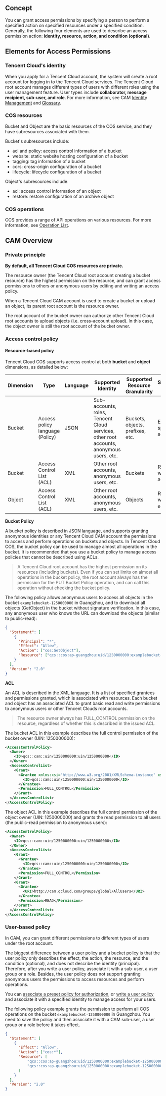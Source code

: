 ## Concept
You can grant access permissions by specifying a person to perform a specified action on specified resources under a specified condition. Generally, the following four elements are used to describe an access permission action: **identity, resource, action, and condition (optional)**.

## Elements for Access Permissions

### Tencent Cloud's identity

When you apply for a Tencent Cloud account, the system will create a root account for logging in to the Tencent Cloud services. The Tencent Cloud root account manages different types of users with different roles using the user management feature. User types include **collaborator, message recipient, sub-user, and role**. For more information, see CAM [Identity Management](https://intl.cloud.tencent.com/document/product/598/13665) and [Glossary](https://intl.cloud.tencent.com/document/product/598/18564).

### COS resources

 Bucket and Object are the basic resources of the COS service, and they have subresources associated with them.

Bucket's subresources include:

- acl and policy: access control information of a bucket
- website: static website hosting configuration of a bucket
- tagging: tag information of a bucket
- cors: cross-origin configuration of a bucket
- lifecycle: lifecycle configuration of a bucket

Object's subresources include:

- acl: access control information of an object
- restore: restore configuration of an archive object

### COS operations

COS provides a range of API operations on various resources. For more information, see [Operation List](https://intl.cloud.tencent.com/document/product/436/10111).

## CAM Overview

### Private principle

**By default, all Tencent Cloud COS resources are private.**

The resource owner (the Tencent Cloud root account creating a bucket resource) has the highest permission on the resource, and can grant access permissions to others or anonymous users by editing and writing an access policy.

When a Tencent Cloud CAM account is used to create a bucket or upload an object, its parent root account is the resource owner.

The root account of the bucket owner can authorize other Tencent Cloud root accounts to upload objects (i.e. cross-account upload). In this case, the object owner is still the root account of the bucket owner.

### Access control policy

#### Resource-based policy

Tencent Cloud COS supports access control at both **bucket** and **object** dimensions, as detailed below:

| Dimension | Type | Language | Supported Identity | Supported Resource Granularity | Supported Action | Supported Effect |
| ------ | ---------------------- | -------- | ------------------------------------------------ | -------------------- | ------------------ | ------------- |
| Bucket | Access policy language (Policy) | JSON | Sub-accounts, roles, Tencent Cloud services, other root accounts, anonymous users, etc. | Buckets, objects, prefixes, etc. | Each specific action | Allow/Deny |
| Bucket | Access Control List (ACL) | XML | Other root accounts, anonymous users, etc. | Buckets | Read and write actions | Allow |
| Object | Access Control List (ACL) | XML | Other root accounts, anonymous users, etc. | Objects | Read and write actions | Allow |

**Bucket Policy**

A bucket policy is described in JSON language, and supports granting anonymous identities or any Tencent Cloud CAM account the permissions to access and perform operations on buckets and objects. In Tencent Cloud COS, the bucket policy can be used to manage almost all operations in the bucket. It is recommended that you use a bucket policy to manage access policies that cannot be described using ACLs.

>A Tencent Cloud root account has the highest permission on its resources (including buckets). Even if you can set limits on almost all operations in the bucket policy, the root account always has the permission for the PUT Bucket Policy operation, and can call this operation without checking the bucket policy.

The following policy allows anonymous users to access all objects in the bucket `examplebucket-1250000000` in Guangzhou, and to download all objects (GetObject) in the bucket without signature verification. In this case, any anonymous user who knows the URL can download the objects (similar to public-read):

```json
{
  "Statement": [
    {
      "Principal": "*",
      "Effect": "Allow",
      "Action": ["cos:GetObject"],
      "Resource": ["qcs::cos:ap-guangzhou:uid/1250000000:examplebucket-1250000000/*"]
    }
  ],
  "Version": "2.0"
}
```

**ACL**

An ACL is described in the XML language. It is a list of specified grantees and permissions granted, which is associated with resources. Each bucket and object has an associated ACL to grant basic read and write permissions to anonymous users or other Tencent Clouds root accounts.

>The resource owner always has FULL_CONTROL permission on the resource, regardless of whether this is described in the issued ACL.

The bucket ACL in this example describes the full control permission of the bucket owner (UIN: 1250000000):

```xml
<AccessControlPolicy>
  <Owner>
    <ID>qcs::cam::uin/1250000000:uin/1250000000</ID>
  </Owner>
  <AccessControlList>
    <Grant>
      <Grantee xmlns:xsi="http://www.w3.org/2001/XMLSchema-instance" xsi:type="RootAccount">
        <ID>qcs::cam::uin/1250000000:uin/1250000000</ID>
      </Grantee>
      <Permission>FULL_CONTROL</Permission>
    </Grant>
  </AccessControlList>
</AccessControlPolicy>
```

The object ACL in this example describes the full control permission of the object owner (UIN: 1250000000) and grants the read permission to all users (the public-read permission to anonymous users):

```xml
<AccessControlPolicy>
  <Owner>
    <ID>qcs::cam::uin/1250000000:uin/1250000000</ID>
  </Owner>
  <AccessControlList>
    <Grant>
      <Grantee>
        <ID>qcs::cam::uin/1250000000:uin/1250000000</ID>
      </Grantee>
      <Permission>FULL_CONTROL</Permission>
    </Grant>
    <Grant>
      <Grantee>
        <URI>http://cam.qcloud.com/groups/global/AllUsers</URI>
      </Grantee>
      <Permission>READ</Permission>
    </Grant>
  </AccessControlList>
</AccessControlPolicy>
```

### User-based policy

In CAM, you can grant different permissions to different types of users under the root account.

The biggest difference between a user policy and a bucket policy is that the user policy only describes the effect, the action, the resource, and the condition (optional), and does not describe the identity (principal). Therefore, after you write a user policy, associate it with a sub-user, a user group or a role. Besides, the user policy does not support granting anonymous users the permissions to access resources and perform operations.

You can [associate a preset policy for authorization](https://intl.cloud.tencent.com/document/product/598/10602), or [write a user policy](https://intl.cloud.tencent.com/document/product/598/10603) and associate it with a specified identity to manage access for your users.

The following policy example grants the permission to perform all COS operations on the bucket `examplebucket-1250000000` in Guangzhou. You need to save the policy and then associate it with a CAM sub-user, a user group or a role before it takes effect.

```json
{
  "Statement": [
    {
      "Effect": "Allow",
      "Action": ["cos:*"],
      "Resource": [
          "qcs::cos:ap-guangzhou:uid/1250000000:examplebucket-1250000000/*",
          "qcs::cos:ap-guangzhou:uid/1250000000:examplebucket-1250000000/"
      ]
    }
  ],
  "Version": "2.0"
}
```



